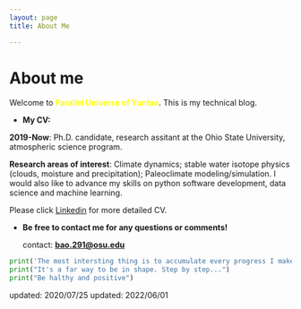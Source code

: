 ```yaml
---
layout: page 
title: About Me

---
```


# About me

Welcome to **<font color=yellow>Parallel Universe of Yuntao</font>**. This is my technical blog.

- **My CV:**

**2019-Now**: Ph.D. candidate, research assitant at the Ohio State University, atmospheric science program.

**Research areas of interest**: Climate dynamics; stable water isotope physics (clouds, moisture and precipitation); Paleoclimate modeling/simulation.
I would also like to advance my skills on python software development, data science and machine learning. 

Please click [Linkedin](https://www.linkedin.com/in/yuntao-bao-5663771bb/) for more detailed CV.


- **Be free to contact me for any questions or  comments!**

  contact: **<bao.291@osu.edu>**

``` python
print('The most intersting thing is to accumulate every progress I make.')
print("It's a far way to be in shape. Step by step...")
print("Be halthy and positive")
```

updated: 2020/07/25
updated: 2022/06/01